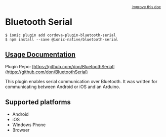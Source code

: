 <a style="float:right;font-size:12px;" href="http://github.com/driftyco/ionic-native/edit/master/src/@ionic-native/plugins/bluetooth-serial/index.ts#L2">
  Improve this doc
</a>

# Bluetooth Serial

```
$ ionic plugin add cordova-plugin-bluetooth-serial
$ npm install --save @ionic-native/bluetooth-serial
```

## [Usage Documentation](https://ionicframework.com/docs/native/bluetooth-serial/)

Plugin Repo: [https://github.com/don/BluetoothSerial](https://github.com/don/BluetoothSerial)

This plugin enables serial communication over Bluetooth. It was written for communicating between Android or iOS and an Arduino.

## Supported platforms
- Android
- iOS
- Windows Phone
- Browser



